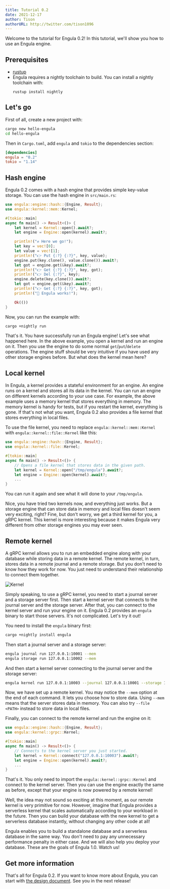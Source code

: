 ```yaml
---
title: Tutorial 0.2
date: 2021-12-17
author: Tison
authorURL: http://twitter.com/tison1096
---
```


Welcome to the tutorial for Engula 0.2! In this tutorial, we'll show you how to use an Engula engine.

## Prerequisites

- [rustup](https://rustup.rs/)
- Engula requires a nightly toolchain to build. You can install a nightly toolchain with:
  ```
  rustup install nightly
  ```

## Let's go

First of all, create a new project with:

```sh
cargo new hello-engula
cd hello-engula
```

Then in `Cargo.toml`, add `engula` and `tokio` to the dependencies section:

```toml
[dependencies]
engula = "0.2"
tokio = "1.14"
```

## Hash engine

Engula 0.2 comes with a hash engine that provides simple key-value storage. You can use the hash engine in `src/main.rs`:

```rust
use engula::engine::hash::{Engine, Result};
use engula::kernel::mem::Kernel;

#[tokio::main]
async fn main() -> Result<()> {
    let kernel = Kernel::open().await?;
    let engine = Engine::open(kernel).await?;

    println!("✊ Here we go!");
    let key = vec![0];
    let value = vec![1];
    println!("👉 Put {:?} {:?}", key, value);
    engine.put(key.clone(), value.clone()).await?;
    let got = engine.get(&key).await?;
    println!("👉 Get {:?} {:?}", key, got);
    println!("👉 Del {:?}", key);
    engine.delete(key.clone()).await?;
    let got = engine.get(&key).await?;
    println!("👉 Get {:?} {:?}", key, got);
    println!("🤟 Engula works!");

    Ok(())
}
```

Now, you can run the example with:

```sh
cargo +nightly run
```

That's it. You have successfully run an Engula engine! Let's see what happened here. In the above example, you open a kernel and run an engine on it. Then you use the engine to do some normal `get`/`put`/`delete` operations. The engine stuff should be very intuitive if you have used any other storage engines before. But what does the kernel mean here?

## Local kernel

In Engula, a kernel provides a stateful environment for an engine. An engine runs on a kernel and stores all its data in the kernel. You can run an engine on different kernels according to your use case. For example, the above example uses a memory kernel that stores everything in memory. The memory kernel is handy for tests, but if you restart the kernel, everything is gone. If that's not what you want, Engula 0.2 also provides a file kernel that stores everything in local files.

To use the file kernel, you need to replace `engula::kernel::mem::Kernel` with `engula::kernel::file::Kernel` like this:

```rust
use engula::engine::hash::{Engine, Result};
use engula::kernel::file::Kernel;

#[tokio::main]
async fn main() -> Result<()> {
    // Opens a file kernel that stores data in the given path.
    let kernel = Kernel::open("/tmp/engula").await?;
    let engine = Engine::open(kernel).await?;
    ...
}
```

You can run it again and see what it will done to your `/tmp/engula`.

Nice, you have tried two kernels now, and everything just works. But a storage engine that can store data in memory and local files doesn't seem very exciting, right? Fine, but don't worry, we get a third kernel for you, a gRPC kernel. This kernel is more interesting because it makes Engula very different from other storage engines you may ever seen.

## Remote kernel

A gRPC kernel allows you to run an embedded engine along with your database while storing data in a remote kernel. The remote kernel, in turn, stores data in a remote journal and a remote storage. But you don't need to know how they work for now. You just need to understand their relationship to connect them together.

![Kernel](/img/tutorial-0.2-kernel.drawio.svg)

Simply speaking, to use a gRPC kernel, you need to start a journal server and a storage server first. Then start a kernel server that connects to the journal server and the storage server. After that, you can connect to the kernel server and run your engine on it. Engula 0.2 provides an `engula` binary to start those servers. It's not complicated. Let's try it out!

You need to install the `engula` binary first:

```sh
cargo +nightly install engula
```

Then start a journal server and a storage server:

```sh
engula journal run 127.0.0.1:10001 --mem
engula storage run 127.0.0.1:10002 --mem
```

And then start a kernel server connecting to the journal server and the storage server:

```sh
engula kernel run 127.0.0.1:10003 --journal 127.0.0.1:10001 --storage 127.0.0.1:10002 --mem
```

Now, we have set up a remote kernel. You may notice the `--mem` option at the end of each command. It lets you choose how to store data. Using `--mem` means that the server stores data in memory. You can also try `--file <PATH>` instead to store data in local files.

Finally, you can connect to the remote kernel and run the engine on it:

```rust
use engula::engine::hash::{Engine, Result};
use engula::kernel::grpc::Kernel;

#[tokio::main]
async fn main() -> Result<()> {
    // Connects to the kernel server you just started.
    let kernel = Kernel::connect("127.0.0.1:10003").await?;
    let engine = Engine::open(kernel).await?;
    ...
}
```

That's it. You only need to import the `engula::kernel::grpc::Kernel` and connect to the kernel server. Then you can use the engine exactly the same as before, except that your engine is now powered by a remote kernel!

Well, the idea may not sound so exciting at this moment, as our remote kernel is very primitive for now. However, imagine that Engula provides a serverless kernel that scales automatically according to your workload in the future. Then you can build your database with the new kernel to get a serverless database instantly, without changing any other code at all!

Engula enables you to build a standalone database and a serverless database in the same way. You don't need to pay any unnecessary performance penalty in either case. And we will also help you deploy your database. These are the goals of Engula 1.0. Watch us!

## Get more information

That's all for Engula 0.2. If you want to know more about Engula, you can start with [the design document](https://github.com/engula/engula/blob/main/docs/design.md). See you in the next release!
